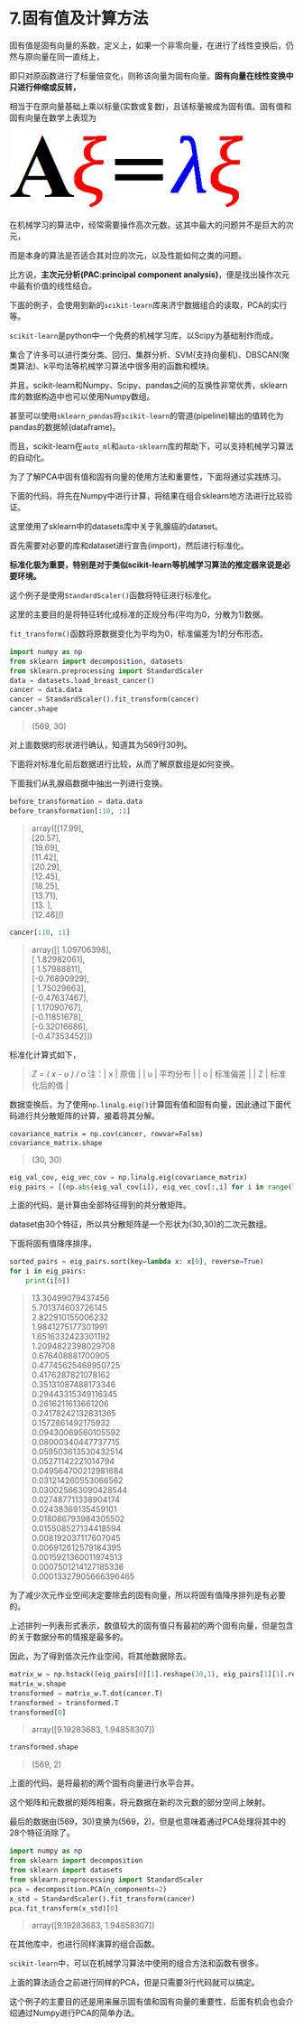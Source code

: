 



# 7.固有值及计算方法



固有值是固有向量的系数，定义上，如果一个非零向量，在进行了线性变换后，仍然与原向量在同一直线上，

即只对原函数进行了标量倍变化，则称该向量为固有向量。**固有向量在线性变换中只进行伸缩或反转，**

相当于在原向量基础上乘以标量(实数或复数)，且该标量被成为固有值。固有值和固有向量在数学上表现为

![](https://raw.githubusercontent.com/Ghj1314xxx/Numpy/master/Images/eig.png)

在机械学习的算法中，经常需要操作高次元数。这其中最大的问题并不是巨大的次元，

而是本身的算法是否适合其对应的次元，以及性能如何之类的问题。

比方说，**主次元分析(PAC:principal component analysis)**，便是找出操作次元中最有价值的线性结合。

下面的例子，会使用到新的`scikit-learn`库来济宁数据组合的读取，PCA的实行等。

`scikit-learn`是python中一个免费的机械学习库，以Scipy为基础制作而成，

集合了许多可以进行类分类、回归、集群分析、SVM(支持向量机)、DBSCAN(聚类算法)、k平均法等机械学习算法中很多用的函数和模块。

并且，scikit-learn和Numpy、Scipy、pandas之间的互换性非常优秀，sklearn库的数据构造中也可以使用Numpy数组。

甚至可以使用`sklearn_pandas`将`scikit-learn`的管道(pipeline)输出的值转化为pandas的数据帧(dataframe)。

而且，scikit-learn在`auto_ml`和`auto-sklearn`库的帮助下，可以支持机械学习算法的自动化。

为了了解PCA中固有值和固有向量的使用方法和重要性，下面将通过实践练习。

下面的代码，将先在Numpy中进行计算，将结果在组合sklearn地方法进行比较验证。

这里使用了sklearn中的datasets库中关于乳腺癌的dataset。

首先需要对必要的库和dataset进行宣告(import)，然后进行标准化。

**标准化极为重要，特别是对于类似scikit-learn等机械学习算法的推定器来说是必要环境。**

这个例子是使用`StandardScaler()`函数将特征进行标准化。

这里的主要目的是将特征转化成标准的正规分布(平均为0，分散为1)数据。

`fit_transform()`函数将原数据变化为平均为0，标准偏差为1的分布形态。

```python
import numpy as np
from sklearn import decomposition, datasets
from sklearn.preprocessing import StandardScaler
data = datasets.load_breast_cancer()
cancer = data.data
cancer = StandardScaler().fit_transform(cancer)
cancer.shape
```
>(569, 30)
    
对上面数据的形状进行确认，知道其为569行30列。

下面将对标准化前后数据进行比较，从而了解原数组是如何变换。

下面我们从乳腺癌数据中抽出一列进行变换。

```python
before_transformation = data.data
before_transformation[:10, :1]
```
>array([[17.99],  
>[20.57],  
>[19.69],  
>[11.42],  
>[20.29],  
>[12.45],                                             
>[18.25],  
>[13.71],  
>[13.  ],  
>[12.46]])
    
```python
cancer[:10, :1]
```
>array([[ 1.09706398],  
>[ 1.82982061],  
>[ 1.57988811],  
>[-0.76890929],  
>[ 1.75029663],  
>[-0.47637467],  
>[ 1.17090767],  
>[-0.11851678],  
>[-0.32016686],  
>[-0.47353452]])
    
标准化计算式如下，
>*Z = ( x - u ) / o*
注：| x | 原值 |
| u | 平均分布 |
| o | 标准偏差 |
| Z | 标准化后的值 |
    
数据变换后，为了使用`np.linalg.eig()`计算固有值和固有向量，因此通过下面代码进行共分散矩阵的计算，接着将其分解。

```pythong
covariance_matrix = np.cov(cancer, rowvar=False)
covariance_matrix.shape
```
>(30, 30)
         
```python
eig_val_cov, eig_vec_cov = np.linalg.eig(covariance_matrix)
eig_pairs = [(np.abs(eig_val_cov[i]), eig_vec_cov[:,i] for i in range(len(eig_val_cov))]
```

上面的代码，是计算由全部特征得到的共分散矩阵。

dataset由30个特征，所以共分散矩阵是一个形状为(30,30)的二次元数组。

下面将固有值降序排序。

```python
sorted_pairs = eig_pairs.sort(key=lambda x: x[0], reverse=True)
for i in eig_pairs:
    print(i[0])
```
>13.30499079437456  
>5.701374603726145  
>2.822910155006232  
>1.9841275177301991  
>1.6516332423301192  
>1.2094822398029708  
>0.676408881700905  
>0.47745625468950725  
>0.4176287821078162  
>0.35131087488173346  
>0.29443315349116345  
>0.2616211613661206  
>0.24178242132831365  
>0.1572861492175932  
>0.09430069560105592  
>0.08000340447737715  
>0.059503613530432514  
>0.05271142221014794  
>0.049564700212981684  
>0.031214260553066562  
>0.030025663090428544  
>0.027487711338904174  
>0.02438369135459101  
>0.018086793984305502  
>0.015508527134418594  
>0.008192037117607045  
>0.006912612579184395  
>0.0015921360011974513  
>0.0007501214127185336  
>0.00013327905666396465  
                                  
为了减少次元作业空间决定要除去的固有向量，所以将固有值降序排列是有必要的。

上述排列一列表形式表示，数值较大的固有值只有最初的两个固有向量，但是包含的关于数据分布的情报是最多的。

因此，为了得到低次元作业空间，将其他数据除去。

```python
matrix_w = np.hstack((eig_pairs[0][1].reshape(30,1), eig_pairs[1][1].reshape(30,1)))
matrix_w.shape
transformed = matrix_w.T.dot(cancer.T)
transformed = transformed.T
transformed[0]
```
>array([9.19283683, 1.94858307])
         
```python
transformed.shape
```
>(569, 2)
         
上面的代码，是将最初的两个固有向量进行水平合并。

这个矩阵和元数据的矩阵相乘，将元数据在新的次元数的部分空间上映射。

最后的数据由(569，30)变换为(569，2)，但是也意味着通过PCA处理将其中的28个特征消除了。

```python
import numpy as np
from sklearn import decomposition
from sklearn import datasets
from sklearn.preprocessing import StandardScaler
pca = decomposition.PCA(n_components=2)
x_std = StandardScaler().fit_transform(cancer)
pca.fit_transform(x_std)[0]
```
>array([9.19283683, 1.94858307])
          
在其他库中，也进行同样演算的组合函数。

`scikit-learn`中，可以在机械学习算法中使用的组合方法和函数有很多。

上面的算法适合之前进行同样的PCA，但是只需要3行代码就可以搞定。

这个例子的主要目的还是用来展示固有值和固有向量的重要性，后面有机会也会介绍通过Numpy进行PCA的简单办法。
    
    
    
    
    
    
    
